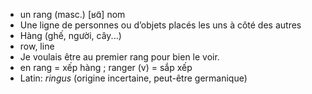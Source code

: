 
- un rang (masc.)	[ʁɑ̃]	nom
- Une ligne de personnes ou d’objets placés les uns à côté des autres
- Hàng (ghế, người, cây...)
- row, line
- Je voulais être au premier rang pour bien le voir.
- en rang = xếp hàng ; ranger (v) = sắp xếp
- Latin: *ringus* (origine incertaine, peut-être germanique)